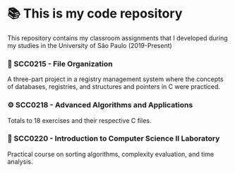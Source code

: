 # 📚 This is my code repository
This repository contains my classroom assignments that I developed during my studies in the University of São Paulo (2019-Present)

### 📁 SCC0215 - File Organization
A three-part project in a registry management system where the concepts of databases, registries, and structures and pointers in C were practiced.

### ⚙️ SCC0218 - Advanced Algorithms and Applications
Totals to 18 exercises and their respective C files.

### 🧪 SCC0220 - Introduction to Computer Science II Laboratory
Practical course on sorting algorithms, complexity evaluation, and time analysis.

